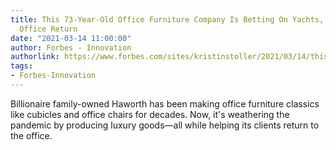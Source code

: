 ```yaml
---
title: This 73-Year-Old Office Furniture Company Is Betting On Yachts, Cars And The
  Office Return
date: "2021-03-14 11:00:00"
author: Forbes - Innovation
authorlink: https://www.forbes.com/sites/kristinstoller/2021/03/14/this-73-year-old-office-furniture-company-is-betting-on-yachts-cars-and-the-office-return/
tags:
- Forbes-Innovation
---
```

Billionaire family-owned Haworth has been making office furniture classics like cubicles and office chairs for decades. Now, it's weathering the pandemic by producing luxury goods—all while helping its clients return to the office.